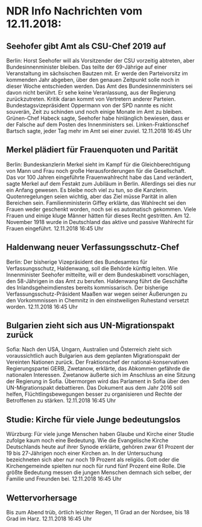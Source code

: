 # NDR Info Nachrichten vom 12.11.2018:


## Seehofer gibt Amt als CSU-Chef 2019 auf
Berlin: Horst Seehofer will als Vorsitzender der CSU vorzeitig abtreten, aber Bundesinnenminister bleiben. Das teilte der 69-Jährige auf einer Veranstaltung im sächsischen Bautzen mit. Er werde den Parteivorsitz im kommenden Jahr abgeben, über den genauen Zeitpunkt solle noch in dieser Woche entschieden werden. Das Amt des Bundesinnenministers sei davon nicht berührt. Er sehe keine Veranlassung, aus der Regierung zurückzutreten. Kritik daran kommt von Vertretern anderer Parteien. Bundestagsvizepräsident Oppermann von der SPD nannte es nicht souverän, Zeit zu schinden und noch einige Monate im Amt zu bleiben. Grünen-Chef Habeck sagte, Seehofer habe hinlänglich bewiesen, dass er der Falsche auf dem Posten des Innenministers sei. Linken-Fraktionschef Bartsch sagte, jeder Tag mehr im Amt sei einer zuviel. 12.11.2018 16:45 Uhr 

## Merkel plädiert für Frauenquoten und Parität
Berlin:   Bundeskanzlerin Merkel sieht im Kampf für die Gleichberechtigung von Mann und Frau noch große Herausforderungen für die Gesellschaft. Das vor 100 Jahren eingeführte Frauenwahlrecht habe das Land verändert, sagte Merkel auf dem Festakt zum Jubiläum in Berlin. Allerdings sei dies nur ein Anfang gewesen. Es bleibe noch viel zu tun, so die Kanzlerin. Quotenregelungen seien wichtig, aber das Ziel müsse Parität in allen Bereichen sein. Familienministerin Giffey erklärte, das Wahlrecht sei den Frauen weder geschenkt worden, noch sei es automatisch gekommen. Viele Frauen und einige kluge Männer hätten für dieses Recht gestritten. Am 12. November 1918 wurde in Deutschland das aktive und passive Wahlrecht für Frauen eingeführt. 12.11.2018 16:45 Uhr 

## Haldenwang neuer Verfassungsschutz-Chef
Berlin: Der bisherige Vizepräsident des Bundesamtes für Verfassungsschutz, Haldenwang, soll die Behörde künftig leiten. Wie Innenminister Seehofer mitteilte, will er dem Bundeskabinett vorschlagen, den 58-Jährigen in das Amt zu berufen. Haldenwang führt die Geschäfte des Inlandsgeheimdienstes bereits kommissarisch. Der bisherige Verfassungsschutz-Präsident Maaßen war wegen seiner Äußerungen zu den Vorkommnissen in Chemnitz in den einstweiligen Ruhestand versetzt worden. 12.11.2018 16:45 Uhr 

## Bulgarien zieht sich aus UN-Migrationspakt zurück
Sofia: Nach den USA, Ungarn, Australien und Österreich zieht sich voraussichtlich auch Bulgarien aus dem geplanten Migrationspakt der Vereinten Nationen zurück. Der Fraktionschef der national-konservativen Regierungspartei GERB, Zwetanow, erklärte, das Abkommen gefährde die nationalen Interessen. Zwetanow äußerte sich im Anschluss an eine Sitzung der Regierung in Sofia. Übermorgen wird das Parlament in Sofia über den UN-Migrationspakt debattieren. Das Dokument aus dem Jahr 2016 soll helfen, Flüchtlingsbewegungen besser zu organisieren und Rechte der Betroffenen zu stärken. 12.11.2018 16:45 Uhr 

## Studie: Kirche für viele Junge bedeutungslos
Würzburg:            Für viele junge Menschen haben Glaube und Kirche einer Studie zufolge kaum noch eine Bedeutung. Wie die Evangelische Kirche Deutschlands heute auf ihrer Synode erklärte, gehören zwar 61 Prozent der 19 bis 27-Jährigen noch einer Kirchen an. In der Untersuchung bezeichneten sich aber nur noch 19 Prozent als religiös. Gott oder die Kirchengemeinde spielten nur noch für rund fünf Prozent eine Rolle. Die größte Bedeutung messen die jungen Menschen demnach sich selber, der Familie und Freunden bei. 12.11.2018 16:45 Uhr 

## Wettervorhersage
Bis zum Abend trüb, örtlich leichter Regen, 11 Grad an der Nordsee, bis 18 Grad im Harz. 12.11.2018 16:45 Uhr 
